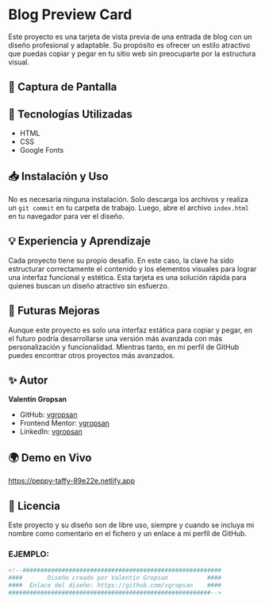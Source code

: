 # Blog Preview Card

Este proyecto es una tarjeta de vista previa de una entrada de blog con un diseño profesional y adaptable. Su propósito es ofrecer un estilo atractivo que puedas copiar y pegar en tu sitio web sin preocuparte por la estructura visual.

## 📸 Captura de Pantalla



## 🚀 Tecnologías Utilizadas

- HTML
- CSS
- Google Fonts

## 📥 Instalación y Uso

No es necesaria ninguna instalación. Solo descarga los archivos y realiza un `git commit` en tu carpeta de trabajo. Luego, abre el archivo `index.html` en tu navegador para ver el diseño.

## 💡 Experiencia y Aprendizaje

Cada proyecto tiene su propio desafío. En este caso, la clave ha sido estructurar correctamente el contenido y los elementos visuales para lograr una interfaz funcional y estética. Esta tarjeta es una solución rápida para quienes buscan un diseño atractivo sin esfuerzo.

## 🔮 Futuras Mejoras

Aunque este proyecto es solo una interfaz estática para copiar y pegar, en el futuro podría desarrollarse una versión más avanzada con más personalización y funcionalidad. Mientras tanto, en mi perfil de GitHub puedes encontrar otros proyectos más avanzados.

## ✨ Autor

**Valentín Gropsan**

- GitHub: [vgropsan](https://github.com/vgropsan)
- Frontend Mentor: [vgropsan](https://www.frontendmentor.io/profile/vgropsan)
- LinkedIn: [vgropsan](https://www.linkedin.com/in/vgropsan/)

## 🌍 Demo en Vivo

https://peppy-taffy-89e22e.netlify.app

## 📜 Licencia

Este proyecto y su diseño son de libre uso, siempre y cuando se incluya mi nombre como comentario en el fichero y un enlace a mi perfil de GitHub.

### EJEMPLO:

```html
<!--########################################################
####       Diseño creado por Valentin Gropsan           #### 
####  Enlace del diseño: https://github.com/vgropsan    ####
#########################################################-->
```
